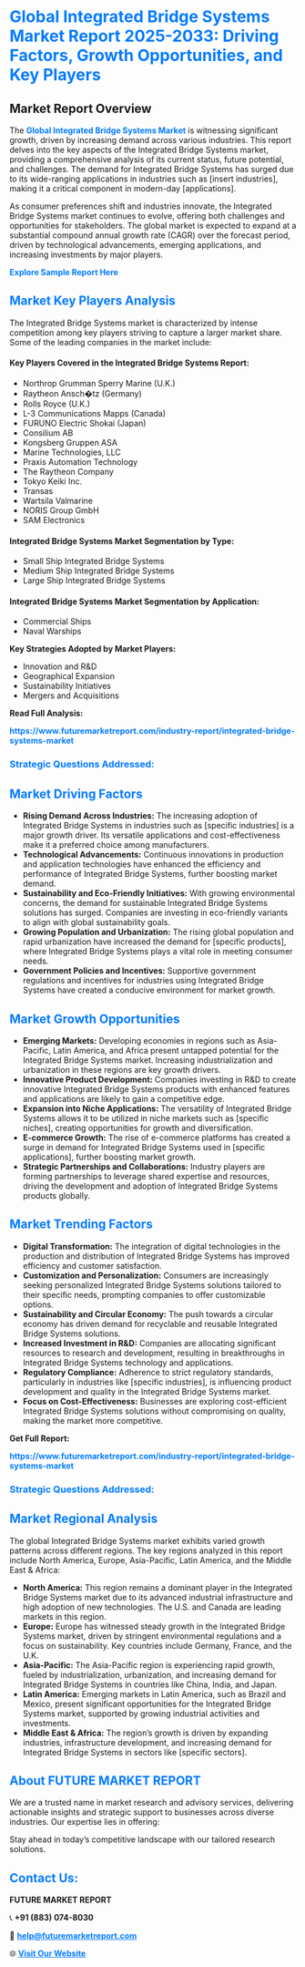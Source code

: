 <h1 style="color: #007BFF;">Global Integrated Bridge Systems Market Report 2025-2033: Driving Factors, Growth Opportunities, and Key Players</h1>

<section id="overview">
<h2>Market Report Overview</h2>
<p>The <a href="https://www.futuremarketreport.com/industry-report/integrated-bridge-systems-market" style="color: #007BFF; text-decoration: none;"><strong>Global Integrated Bridge Systems Market</strong></a> is witnessing significant growth, driven by increasing demand across various industries. This report delves into the key aspects of the Integrated Bridge Systems market, providing a comprehensive analysis of its current status, future potential, and challenges. The demand for Integrated Bridge Systems has surged due to its wide-ranging applications in industries such as [insert industries], making it a critical component in modern-day [applications].</p>
<p>As consumer preferences shift and industries innovate, the Integrated Bridge Systems market continues to evolve, offering both challenges and opportunities for stakeholders. The global market is expected to expand at a substantial compound annual growth rate (CAGR) over the forecast period, driven by technological advancements, emerging applications, and increasing investments by major players.</p>
</section>

<section id="overview">
<p><a href="https://www.futuremarketreport.com/request-sample/reportId=90708" style="color: #007BFF; text-decoration: none;"><strong>Explore Sample Report Here</strong></a></p>
</section>

<section id="key-players">
<h2 style="color: #007BFF;">Market Key Players Analysis</h2>
<p>The Integrated Bridge Systems market is characterized by intense competition among key players striving to capture a larger market share. Some of the leading companies in the market include:</p>
<h4>Key Players Covered in the Integrated Bridge Systems Report:</h4>
<ul><li>Northrop Grumman Sperry Marine (U.K.)</li><li>Raytheon Ansch�tz (Germany)</li><li>Rolls Royce (U.K.)</li><li>L-3 Communications Mapps (Canada)</li><li>FURUNO Electric Shokai (Japan)</li><li>Consilium AB</li><li>Kongsberg Gruppen ASA</li><li>Marine Technologies, LLC</li><li>Praxis Automation Technology</li><li>The Raytheon Company</li><li>Tokyo Keiki Inc.</li><li>Transas</li><li>Wartsila Valmarine</li><li>NORIS Group GmbH</li><li>SAM Electronics</li></ul>
<h4>Integrated Bridge Systems Market Segmentation by Type:</h4>
<ul><li>Small Ship Integrated Bridge Systems</li><li>Medium Ship Integrated Bridge Systems</li><li>Large Ship Integrated Bridge Systems</li></ul>

<h4>Integrated Bridge Systems Market Segmentation by Application:</h4>
<ul><li>Commercial Ships</li><li>Naval Warships</li></ul>
<p><strong>Key Strategies Adopted by Market Players:</strong></p>
<ul>
<li>Innovation and R&D</li>
<li>Geographical Expansion</li>
<li>Sustainability Initiatives</li>
<li>Mergers and Acquisitions</li>
</ul>
</section>

<section>
<p><strong>Read Full Analysis: </strong></p><a href="https://www.futuremarketreport.com/industry-report/integrated-bridge-systems-market" style="color: #007BFF; text-decoration: none;"><strong>https://www.futuremarketreport.com/industry-report/integrated-bridge-systems-market</strong></a>
<h3 style="color: #007BFF;">Strategic Questions Addressed:</h3>
</section>

<section id="driving-factors">
<h2 style="color: #007BFF;">Market Driving Factors</h2>
<ul>
<li><strong>Rising Demand Across Industries:</strong> The increasing adoption of Integrated Bridge Systems in industries such as [specific industries] is a major growth driver. Its versatile applications and cost-effectiveness make it a preferred choice among manufacturers.</li>
<li><strong>Technological Advancements:</strong> Continuous innovations in production and application technologies have enhanced the efficiency and performance of Integrated Bridge Systems, further boosting market demand.</li>
<li><strong>Sustainability and Eco-Friendly Initiatives:</strong> With growing environmental concerns, the demand for sustainable Integrated Bridge Systems solutions has surged. Companies are investing in eco-friendly variants to align with global sustainability goals.</li>
<li><strong>Growing Population and Urbanization:</strong> The rising global population and rapid urbanization have increased the demand for [specific products], where Integrated Bridge Systems plays a vital role in meeting consumer needs.</li>
<li><strong>Government Policies and Incentives:</strong> Supportive government regulations and incentives for industries using Integrated Bridge Systems have created a conducive environment for market growth.</li>
</ul>
</section>

<section id="growth-opportunities">
<h2 style="color: #007BFF;">Market Growth Opportunities</h2>
<ul>
<li><strong>Emerging Markets:</strong> Developing economies in regions such as Asia-Pacific, Latin America, and Africa present untapped potential for the Integrated Bridge Systems market. Increasing industrialization and urbanization in these regions are key growth drivers.</li>
<li><strong>Innovative Product Development:</strong> Companies investing in R&D to create innovative Integrated Bridge Systems products with enhanced features and applications are likely to gain a competitive edge.</li>
<li><strong>Expansion into Niche Applications:</strong> The versatility of Integrated Bridge Systems allows it to be utilized in niche markets such as [specific niches], creating opportunities for growth and diversification.</li>
<li><strong>E-commerce Growth:</strong> The rise of e-commerce platforms has created a surge in demand for Integrated Bridge Systems used in [specific applications], further boosting market growth.</li>
<li><strong>Strategic Partnerships and Collaborations:</strong> Industry players are forming partnerships to leverage shared expertise and resources, driving the development and adoption of Integrated Bridge Systems products globally.</li>
</ul>
</section>

<section id="trending-factors">
<h2 style="color: #007BFF;">Market Trending Factors</h2>
<ul>
<li><strong>Digital Transformation:</strong> The integration of digital technologies in the production and distribution of Integrated Bridge Systems has improved efficiency and customer satisfaction.</li>
<li><strong>Customization and Personalization:</strong> Consumers are increasingly seeking personalized Integrated Bridge Systems solutions tailored to their specific needs, prompting companies to offer customizable options.</li>
<li><strong>Sustainability and Circular Economy:</strong> The push towards a circular economy has driven demand for recyclable and reusable Integrated Bridge Systems solutions.</li>
<li><strong>Increased Investment in R&D:</strong> Companies are allocating significant resources to research and development, resulting in breakthroughs in Integrated Bridge Systems technology and applications.</li>
<li><strong>Regulatory Compliance:</strong> Adherence to strict regulatory standards, particularly in industries like [specific industries], is influencing product development and quality in the Integrated Bridge Systems market.</li>
<li><strong>Focus on Cost-Effectiveness:</strong> Businesses are exploring cost-efficient Integrated Bridge Systems solutions without compromising on quality, making the market more competitive.</li>
</ul>
</section>

<section>
<p><strong>Get Full Report: </strong></p><a href="https://www.futuremarketreport.com/industry-report/integrated-bridge-systems-market" style="color: #007BFF; text-decoration: none;"><strong>https://www.futuremarketreport.com/industry-report/integrated-bridge-systems-market</strong></a>
<h3 style="color: #007BFF;">Strategic Questions Addressed:</h3>
</section>


<section id="regional-analysis">
<h2 style="color: #007BFF;">Market Regional Analysis</h2>
<p>The global Integrated Bridge Systems market exhibits varied growth patterns across different regions. The key regions analyzed in this report include North America, Europe, Asia-Pacific, Latin America, and the Middle East & Africa:</p>
<ul>
<li><strong>North America:</strong> This region remains a dominant player in the Integrated Bridge Systems market due to its advanced industrial infrastructure and high adoption of new technologies. The U.S. and Canada are leading markets in this region.</li>
<li><strong>Europe:</strong> Europe has witnessed steady growth in the Integrated Bridge Systems market, driven by stringent environmental regulations and a focus on sustainability. Key countries include Germany, France, and the U.K.</li>
<li><strong>Asia-Pacific:</strong> The Asia-Pacific region is experiencing rapid growth, fueled by industrialization, urbanization, and increasing demand for Integrated Bridge Systems in countries like China, India, and Japan.</li>
<li><strong>Latin America:</strong> Emerging markets in Latin America, such as Brazil and Mexico, present significant opportunities for the Integrated Bridge Systems market, supported by growing industrial activities and investments.</li>
<li><strong>Middle East & Africa:</strong> The region’s growth is driven by expanding industries, infrastructure development, and increasing demand for Integrated Bridge Systems in sectors like [specific sectors].</li>
</ul>
</section>

<footer>
<h2 style="color: #007BFF;">About FUTURE MARKET REPORT</h2>
<p>We are a trusted name in market research and advisory services, delivering actionable insights and strategic support to businesses across diverse industries. Our expertise lies in offering:</p>

<p>Stay ahead in today’s competitive landscape with our tailored research solutions.</p>

<h2 style="color: #007BFF;">Contact Us:</h2>
<p><strong>FUTURE MARKET REPORT</strong></p>
<p>📞 <strong>+91 (883) 074-8030</strong></p>
<p>📧 <strong><a href="mailto:help@futuremarketreport.com" style="color: #007BFF;">help@futuremarketreport.com</a></strong></p>
<p>🌐 <strong><a href="https://www.futuremarketreport.com/" style="color: #007BFF;">Visit Our Website</a></strong></p>
</footer>